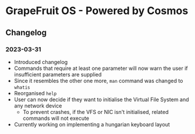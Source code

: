 ﻿# GrapeFruit OS - Powered by Cosmos
## Changelog

### 2023-03-31
- Introduced changelog
- Commands that require at least one parameter will now warn the user if insufficient parameters are supplied
- Since it resembles the other one more, `man` command was changed to `whatis`
- Reorganised `help`
- User can now decide if they want to initialise the Virtual File System and any network device
    - To prevent crashes, if the VFS or NIC isn't initialised, related commands will not execute
- Currently working on implementing a hungarian keyboard layout